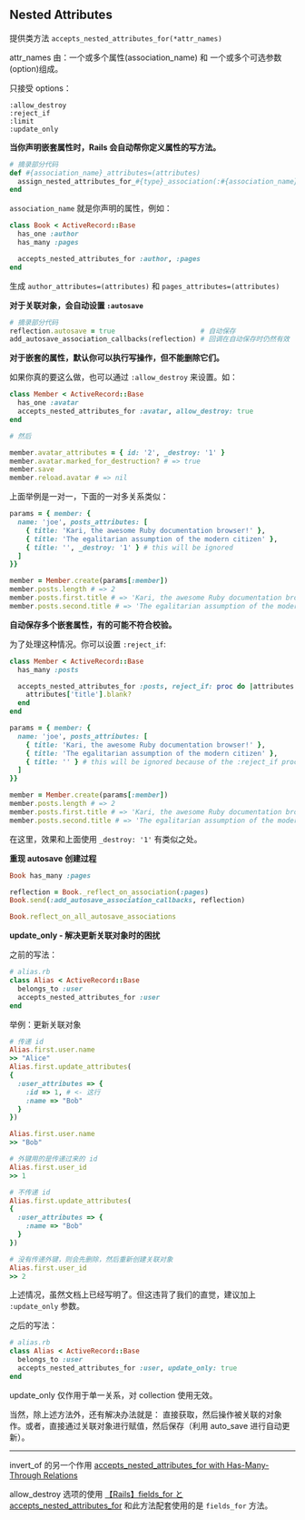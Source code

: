## Nested Attributes

提供类方法 `accepts_nested_attributes_for(*attr_names)`

attr_names 由：一个或多个属性(association_name) 和 一个或多个可选参数(option)组成。

只接受 options：

```
:allow_destroy
:reject_if
:limit
:update_only
```

**当你声明嵌套属性时，Rails 会自动帮你定义属性的写方法。**

```ruby
# 摘录部分代码
def #{association_name}_attributes=(attributes)
  assign_nested_attributes_for_#{type}_association(:#{association_name}, attributes)
end
```

`association_name` 就是你声明的属性，例如：

```ruby
class Book < ActiveRecord::Base
  has_one :author
  has_many :pages

  accepts_nested_attributes_for :author, :pages
end
```

生成 `author_attributes=(attributes)` 和 `pages_attributes=(attributes)`

**对于关联对象，会自动设置 `:autosave`**

```ruby
# 摘录部分代码
reflection.autosave = true                     # 自动保存
add_autosave_association_callbacks(reflection) # 回调在自动保存时仍然有效
```

**对于嵌套的属性，默认你可以执行写操作，但不能删除它们。**

如果你真的要这么做，也可以通过 `:allow_destroy` 来设置。如：

```ruby
class Member < ActiveRecord::Base
  has_one :avatar
  accepts_nested_attributes_for :avatar, allow_destroy: true
end

# 然后

member.avatar_attributes = { id: '2', _destroy: '1' }
member.avatar.marked_for_destruction? # => true
member.save
member.reload.avatar # => nil
```

上面举例是一对一，下面的一对多关系类似：

```ruby
params = { member: {
  name: 'joe', posts_attributes: [
    { title: 'Kari, the awesome Ruby documentation browser!' },
    { title: 'The egalitarian assumption of the modern citizen' },
    { title: '', _destroy: '1' } # this will be ignored
  ]
}}

member = Member.create(params[:member])
member.posts.length # => 2
member.posts.first.title # => 'Kari, the awesome Ruby documentation browser!'
member.posts.second.title # => 'The egalitarian assumption of the modern citizen'
```

**自动保存多个嵌套属性，有的可能不符合校验。**

为了处理这种情况。你可以设置 `:reject_if`:

```ruby
class Member < ActiveRecord::Base
  has_many :posts

  accepts_nested_attributes_for :posts, reject_if: proc do |attributes|
    attributes['title'].blank?
  end
end

params = { member: {
  name: 'joe', posts_attributes: [
    { title: 'Kari, the awesome Ruby documentation browser!' },
    { title: 'The egalitarian assumption of the modern citizen' },
    { title: '' } # this will be ignored because of the :reject_if proc
  ]
}}

member = Member.create(params[:member])
member.posts.length # => 2
member.posts.first.title # => 'Kari, the awesome Ruby documentation browser!'
member.posts.second.title # => 'The egalitarian assumption of the modern citizen'
```

在这里，效果和上面使用 `_destroy: '1'` 有类似之处。

**重现 autosave 创建过程**

```ruby
Book has_many :pages

reflection = Book._reflect_on_association(:pages)
Book.send(:add_autosave_association_callbacks, reflection)

Book.reflect_on_all_autosave_associations
```

**update_only - 解决更新关联对象时的困扰**

之前的写法：

```ruby
# alias.rb
class Alias < ActiveRecord::Base  
  belongs_to :user
  accepts_nested_attributes_for :user
end  
```

举例：更新关联对象

```ruby
# 传递 id
Alias.first.user.name  
>> "Alice"
Alias.first.update_attributes(  
{
  :user_attributes => {
    :id => 1, # <- 这行
    :name => "Bob"
  }
})

Alias.first.user.name  
>> "Bob"

# 外键用的是传递过来的 id
Alias.first.user_id  
>> 1

# 不传递 id
Alias.first.update_attributes(  
{
  :user_attributes => {
    :name => "Bob"
  }
})

# 没有传递外键，则会先删除，然后重新创建关联对象
Alias.first.user_id  
>> 2
```

上述情况，虽然文档上已经写明了。但这违背了我们的直觉，建议加上 `:update_only` 参数。

之后的写法：

```ruby
# alias.rb
class Alias < ActiveRecord::Base  
  belongs_to :user
  accepts_nested_attributes_for :user, update_only: true
end  
```

update_only 仅作用于单一关系，对 collection 使用无效。

当然，除上述方法外，还有解决办法就是：
直接获取，然后操作被关联的对象作。或者，直接通过关联对象进行赋值，然后保存（利用 auto_save 进行自动更新）。

---

invert_of 的另一个作用
[accepts_nested_attributes_for with Has-Many-Through Relations](http://robots.thoughtbot.com/accepts-nested-attributes-for-with-has-many-through)

allow_destroy 选项的使用
[【Rails】fields_for と accepts_nested_attributes_for](http://kzy52.com/entry/2013/07/10/200144)
和此方法配套使用的是 `fields_for` 方法。
